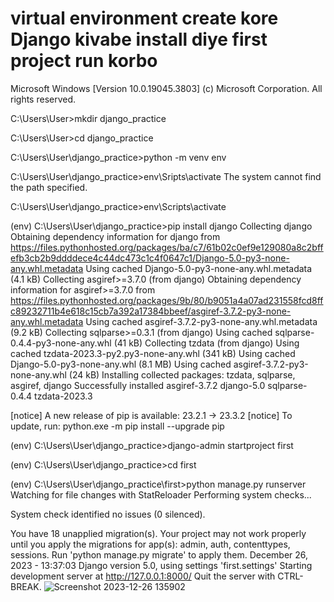 # virtual environment create kore Django kivabe install diye first project run korbo 

Microsoft Windows [Version 10.0.19045.3803]
(c) Microsoft Corporation. All rights reserved.

C:\Users\User>mkdir django_practice

C:\Users\User>cd django_practice

C:\Users\User\django_practice>python -m venv env

C:\Users\User\django_practice>env\Sripts\activate
The system cannot find the path specified.

C:\Users\User\django_practice>env\Scripts\activate

(env) C:\Users\User\django_practice>pip install django
Collecting django
  Obtaining dependency information for django from https://files.pythonhosted.org/packages/ba/c7/61b02c0ef9e129080a8c2bffefb3cb2b9ddddece4c44dc473c1c4f0647c1/Django-5.0-py3-none-any.whl.metadata
  Using cached Django-5.0-py3-none-any.whl.metadata (4.1 kB)
Collecting asgiref>=3.7.0 (from django)
  Obtaining dependency information for asgiref>=3.7.0 from https://files.pythonhosted.org/packages/9b/80/b9051a4a07ad231558fcd8ffc89232711b4e618c15cb7a392a17384bbeef/asgiref-3.7.2-py3-none-any.whl.metadata
  Using cached asgiref-3.7.2-py3-none-any.whl.metadata (9.2 kB)
Collecting sqlparse>=0.3.1 (from django)
  Using cached sqlparse-0.4.4-py3-none-any.whl (41 kB)
Collecting tzdata (from django)
  Using cached tzdata-2023.3-py2.py3-none-any.whl (341 kB)
Using cached Django-5.0-py3-none-any.whl (8.1 MB)
Using cached asgiref-3.7.2-py3-none-any.whl (24 kB)
Installing collected packages: tzdata, sqlparse, asgiref, django
Successfully installed asgiref-3.7.2 django-5.0 sqlparse-0.4.4 tzdata-2023.3

[notice] A new release of pip is available: 23.2.1 -> 23.3.2
[notice] To update, run: python.exe -m pip install --upgrade pip

(env) C:\Users\User\django_practice>django-admin startproject first

(env) C:\Users\User\django_practice>cd first

(env) C:\Users\User\django_practice\first>python manage.py runserver
Watching for file changes with StatReloader
Performing system checks...

System check identified no issues (0 silenced).

You have 18 unapplied migration(s). Your project may not work properly until you apply the migrations for app(s): admin, auth, contenttypes, sessions.
Run 'python manage.py migrate' to apply them.
December 26, 2023 - 13:37:03
Django version 5.0, using settings 'first.settings'
Starting development server at http://127.0.0.1:8000/
Quit the server with CTRL-BREAK.
![Screenshot 2023-12-26 135902](https://github.com/Shoukhin1803078/Django/assets/62458402/f4640775-d381-44f0-aa3f-c1663eb6c52b)
